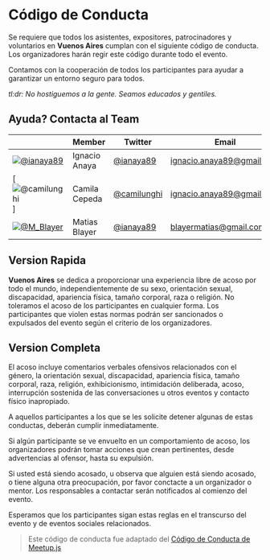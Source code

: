 # Código de Conducta

Se requiere que todos los asistentes, expositores, patrocinadores y voluntarios en **Vuenos Aires** cumplan con el siguiente código de conducta. Los organizadores harán regir este código durante todo el evento.

Contamos con la cooperación de todos los participantes para ayudar a garantizar un entorno seguro para todos.

*tl:dr: No hostiguemos a la gente. Seamos educados y gentiles.*

## Ayuda? Contacta al Team

​   | Member           | Twitter                                 | Email
----|------------------|-----------------------------------------|-------------------
[![@ianaya89](https://s.gravatar.com/avatar/6c3e7ef20801b4b967dc1643f63d6233?s=80)](https://github.com/ianaya89) | Ignacio Anaya | [@ianaya89](https://twitter.com/ianaya89) | ignacio.anaya89@gmail.com
[![@camilunghi](https://pbs.twimg.com/profile_images/902358873809580032/X9gor_AT_80x80.jpg)] | Camila Cepeda | [@camilunghi](https://twitter.com/camilunghi) | ignacio.anaya89@gmail.com
[![@M_Blayer](https://pbs.twimg.com/profile_images/805429203655098368/ZTaTvKCs_80x80.jpg)](https://github.com/mblayer) | Matias Blayer | [@ianaya89](https://twitter.com/M_Blayer) | blayermatias@gmail.com

## Version Rapida

**Vuenos Aires** se dedica a proporcionar una experiencia libre de acoso por todo el mundo, independientemente de su sexo, orientación sexual, discapacidad, apariencia física, tamaño corporal, raza o religión. No toleramos el acoso de los participantes en cualquier forma. Los participantes que violen estas normas podrán ser sancionados o expulsados del evento según el criterio de los organizadores.

## Version Completa

El acoso incluye comentarios verbales ofensivos relacionados con el género, la orientación sexual, discapacidad, apariencia física, tamaño corporal, raza, religión, exhibicionismo, intimidación deliberada, acoso, interrupción sostenida de las conversaciones u otros eventos y contacto físico inapropiado.

A aquellos participantes a los que se les solicite detener algunas de estas conductas, deberán cumplir inmediatamente.

Si algún participante se ve envuelto en un comportamiento de acoso, los organizadores podrán tomar acciones que crean pertinentes, desde advertencias al ofensor, hasta su expulsión.

Si usted está siendo acosado, u observa que alguien está siendo acosado, o tiene alguna otra preocupación, por favor conctacte a un organizador o mentor. Los responsables a contactar serán notificados al comienzo del evento.

Esperamos que los participantes sigan estas reglas en el transcurso del evento y de eventos sociales relacionados.

> Este código de conducta fue adaptado del [Código de Conducta de Meetup.js]( https://github.com/meetupjs-ar/charlas/blob/master/CONDUCT.md)
